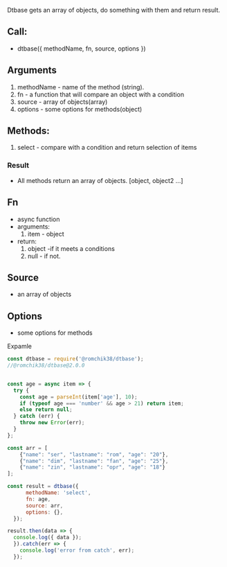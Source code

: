 Dtbase gets an array of objects, do something with them and return result.

## Call:
  * dtbase({ methodName, fn, source, options })

## Arguments
  1. methodName - name of the method (string).   
  2. fn - a function that will compare an object with a condition
  3. source - array of objects(array)  
  4. options - some options for methods(object)  

## Methods:
  1. select - compare with a condition and return selection of items

### Result
  * All methods return an array of objects. [object, object2 ...]

## Fn
  * async function
  * arguments:
    1. item - object
  * return:  
    1. object -if it meets a conditions
    2. null - if not.  

## Source
  * an array of objects

## Options    
  * some options for methods  


Expamle

```javascript
const dtbase = require('@romchik38/dtbase');
//@romchik38/dtbase@2.0.0


const age = async item => {
  try {
    const age = parseInt(item['age'], 10);
    if (typeof age === 'number' && age > 21) return item;
    else return null;
  } catch (err) {
    throw new Error(err);
  }
};

const arr = [
    {"name": "ser", "lastname": "rom", "age": "20"},
    {"name": "dim", "lastname": "fan", "age": "25"},
    {"name": "zin", "lastname": "opr", "age": "18"}
];

const result = dtbase({
      methodName: 'select',
      fn: age,
      source: arr,
      options: {},
  });

result.then(data => {
  console.log({ data });
  }).catch(err => {
    console.log('error from catch', err);
  });
```

